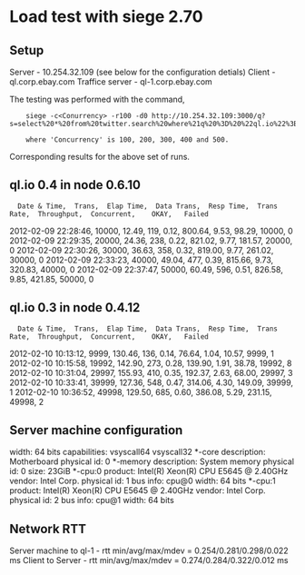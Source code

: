 Load test with siege 2.70
==========================

Setup
-----
Server - 10.254.32.109 (see below for the configuration detials)
Client - ql.corp.ebay.com
Traffice server - ql-1.corp.ebay.com

The testing was performed with the command,

        siege -c<Conurrency> -r100 -d0 http://10.254.32.109:3000/q?s=select%20*%20from%20twitter.search%20where%21q%20%3D%20%22ql.io%22%3B

        where 'Concurrency' is 100, 200, 300, 400 and 500.

Corresponding results for the above set of runs.


ql.io 0.4 in node 0.6.10
------------------------
      Date & Time,  Trans,  Elap Time,  Data Trans,  Resp Time,  Trans Rate,  Throughput,  Concurrent,    OKAY,   Failed
2012-02-09 22:28:46,  10000,      12.49,         119,       0.12,      800.64,        9.53,       98.29,   10000,       0
2012-02-09 22:29:35,  20000,      24.36,         238,       0.22,      821.02,        9.77,      181.57,   20000,       0
2012-02-09 22:30:26,  30000,      36.63,         358,       0.32,      819.00,        9.77,      261.02,   30000,       0
2012-02-09 22:33:23,  40000,      49.04,         477,       0.39,      815.66,        9.73,      320.83,   40000,       0
2012-02-09 22:37:47,  50000,      60.49,         596,       0.51,      826.58,        9.85,      421.85,   50000,       0



ql.io 0.3 in node 0.4.12
------------------------
      Date & Time,  Trans,  Elap Time,  Data Trans,  Resp Time,  Trans Rate,  Throughput,  Concurrent,    OKAY,   Failed
2012-02-10 10:13:12,   9999,     130.46,         136,       0.14,       76.64,        1.04,       10.57,    9999,       1
2012-02-10 10:15:58,  19992,     142.90,         273,       0.28,      139.90,        1.91,       38.78,   19992,       8
2012-02-10 10:31:04,  29997,     155.93,         410,       0.35,      192.37,        2.63,       68.00,   29997,       3
2012-02-10 10:33:41,  39999,     127.36,         548,       0.47,      314.06,        4.30,      149.09,   39999,       1
2012-02-10 10:36:52,  49998,     129.50,         685,       0.60,      386.08,        5.29,      231.15,   49998,       2



Server machine configuration
----------------------------
width: 64 bits
    capabilities: vsyscall64 vsyscall32
  *-core
       description: Motherboard
       physical id: 0
     *-memory
          description: System memory
          physical id: 0
          size: 23GiB
     *-cpu:0
          product: Intel(R) Xeon(R) CPU           E5645  @ 2.40GHz
          vendor: Intel Corp.
          physical id: 1
          bus info: cpu@0
          width: 64 bits
     *-cpu:1
          product: Intel(R) Xeon(R) CPU           E5645  @ 2.40GHz
          vendor: Intel Corp.
          physical id: 2
          bus info: cpu@1
          width: 64 bits

Network RTT
-----------
Server machine to ql-1 - rtt min/avg/max/mdev = 0.254/0.281/0.298/0.022 ms
Client to Server - rtt min/avg/max/mdev = 0.274/0.284/0.322/0.012 ms


